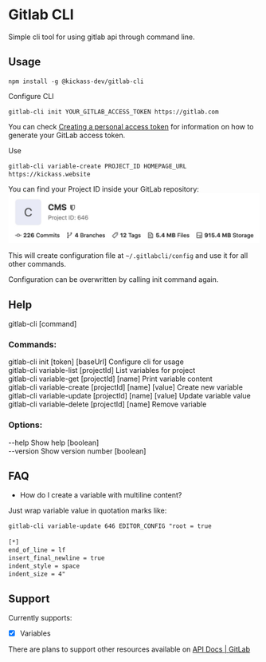 # Gitlab CLI

Simple cli tool for using gitlab api through command line.

## Usage

```
npm install -g @kickass-dev/gitlab-cli
```

Configure CLI
```
gitlab-cli init YOUR_GITLAB_ACCESS_TOKEN https://gitlab.com
```

You can check [Creating a personal access token](https://docs.gitlab.com/ee/user/profile/personal_access_tokens.html#creating-a-personal-access-token) for information on how to generate your GitLab access token.

Use
```
gitlab-cli variable-create PROJECT_ID HOMEPAGE_URL https://kickass.website
```

You can find your Project ID inside your GitLab repository:
![Where is my Project ID](https://github.com/capJavert/gitlab-cli/raw/master/images/where-is-my-project-id.jpg "Where is my Project ID")

This will create configuration file at `~/.gitlabcli/config` and use it for all other commands.

Configuration can be overwritten by calling init command again.

## Help

gitlab-cli [command]

### Commands:  
  gitlab-cli init [token] [baseUrl]         Configure cli for usage  
  gitlab-cli variable-list [projectId]      List variables for project  
  gitlab-cli variable-get [projectId] [name]       Print variable content  
  gitlab-cli variable-create [projectId] [name] [value]    Create new variable  
  gitlab-cli variable-update [projectId] [name] [value]    Update variable value  
  gitlab-cli variable-delete [projectId] [name]    Remove variable  

### Options:
  --help     Show help                                                 [boolean]  
  --version  Show version number                                       [boolean]  

## FAQ
* How do I create a variable with multiline content?

Just wrap variable value in quotation marks like:
```
gitlab-cli variable-update 646 EDITOR_CONFIG "root = true

[*]
end_of_line = lf
insert_final_newline = true
indent_style = space
indent_size = 4"
``` 

## Support

Currently supports:
- [x] Variables

There are plans to support other resources available on [API Docs | GitLab](https://docs.gitlab.com/ee/api/README.html)
